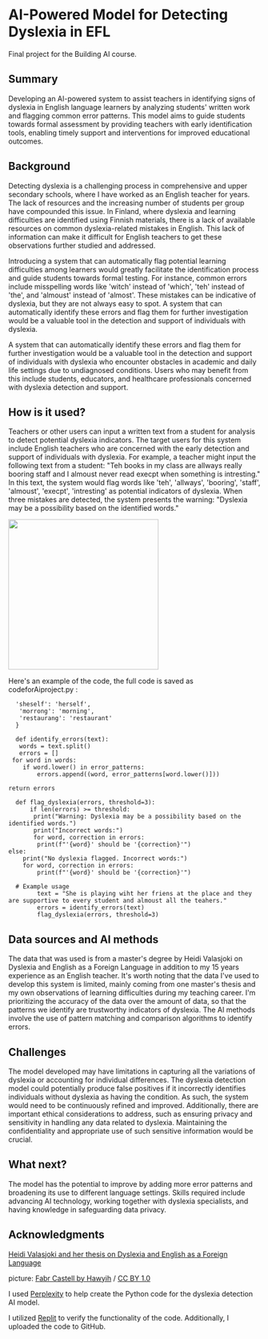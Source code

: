 <!-- This is the markdown template for the final project of the Building AI course, 
created by Reaktor Innovations and University of Helsinki. 
Copy the template, paste it to your GitHub README and edit! -->

# AI-Powered Model for Detecting Dyslexia in EFL

Final project for the Building AI course.

## Summary

Developing an AI-powered system to assist teachers in identifying signs of dyslexia in English language learners by analyzing students' written work and flagging common error patterns. This model aims to guide students towards formal assessment by providing teachers with early identification tools, enabling timely support and interventions for improved educational outcomes.


## Background

Detecting dyslexia is a challenging process in comprehensive and upper secondary schools, where I have worked as an English teacher for years. The lack of resources and the increasing number of students per group have compounded this issue. In Finland, where dyslexia and learning difficulties are identified using Finnish materials, there is a lack of available resources on common dyslexia-related mistakes in English. This lack of information can make it difficult for English teachers to get these observations further studied and addressed. 

Introducing a system that can automatically flag potential learning difficulties among learners would greatly facilitate the identification process and guide students towards formal testing. For instance, common errors include misspelling words like 'witch' instead of 'which', 'teh' instead of 'the', and 'almoust' instead of 'almost'. These mistakes can be indicative of dyslexia, but they are not always easy to spot. A system that can automatically identify these errors and flag them for further investigation would be a valuable tool in the detection and support of individuals with dyslexia.

A system that can automatically identify these errors and flag them for further investigation would be a valuable tool in the detection and support of individuals with dyslexia who encounter obstacles in academic and daily life settings due to undiagnosed conditions. Users who may benefit from this include students, educators, and healthcare professionals concerned with dyslexia detection and support.


## How is it used?

Teachers or other users can input a written text from a student for analysis to detect potential dyslexia indicators. The target users for this system include English teachers who are concerned with the early detection and support of individuals with dyslexia. For example, a teacher might input the following text from a student: "Teh books in my class are allways really booring staff and I almoust never read execpt when something is intresting." In this text, the system would flag words like 'teh', 'allways', 'booring', 'staff', 'almoust', 'execpt', 'intresting' as potential indicators of dyslexia.  When three mistakes are detected, the system presents the warning: "Dyslexia may be a possibility based on the identified words."


<img src="https://upload.wikimedia.org/wikipedia/commons/thumb/7/71/Faber-Castell_pencil_and_eraser.jpg/640px-Faber-Castell_pencil_and_eraser.jpg" width="300">


Here's an example of the code, the full code is saved as codeforAiproject.py :

      'sheself': 'herself',
       'morrong': 'morning',
       'restaurang': 'restaurant'
      }

      def identify_errors(text):
       words = text.split()
       errors = []  
     for word in words:
        if word.lower() in error_patterns:
            errors.append((word, error_patterns[word.lower()]))

    return errors

      def flag_dyslexia(errors, threshold=3):
          if len(errors) >= threshold:
           print("Warning: Dyslexia may be a possibility based on the identified words.")
           print("Incorrect words:")
           for word, correction in errors:
            print(f"'{word}' should be '{correction}'")
    else:
        print("No dyslexia flagged. Incorrect words:")
        for word, correction in errors:
            print(f"'{word}' should be '{correction}'")

      # Example usage
            text = "She is playing wiht her friens at the place and they are supportive to every student and almoust all the teahers."
            errors = identify_errors(text)
            flag_dyslexia(errors, threshold=3)



## Data sources and AI methods

The data that was used is from a master's degree by Heidi Valasjoki on Dyslexia and English as a Foreign Language in addition to my 15 years experience as an English teacher. It's worth noting that the data I've used to develop this system is limited, mainly coming from one master's thesis and my own observations of learning difficulties during my teaching career. I'm prioritizing the accuracy of the data over the amount of data, so that the patterns we identify are trustworthy indicators of dyslexia. The AI methods involve the use of pattern matching and comparison algorithms to identify errors.


## Challenges

The model developed may have limitations in capturing all the variations of dyslexia or accounting for individual differences. The dyslexia detection model could potentially produce false positives if it incorrectly identifies individuals without dyslexia as having the condition. As such, the system would need to be continuously refined and improved. Additionally, there are important ethical considerations to address, such as ensuring privacy and sensitivity in handling any data related to dyslexia. Maintaining the confidentiality and appropriate use of such sensitive information would be crucial.

## What next?

The model has the potential to improve by adding more error patterns and broadening its use to different language settings. Skills required include advancing AI technology, working together with dyslexia specialists, and having knowledge in safeguarding data privacy.


## Acknowledgments

[Heidi Valasjoki and her thesis on Dyslexia and English as a Foreign Language](https://trepo.tuni.fi/bitstream/handle/10024/79113/gradu02527.pdf?sequence=1)

picture: [Fabr Castell by Hawyih](https://commons.wikimedia.org/wiki/File:Faber-Castell_pencil_and_eraser.jpg#filelinks) / [CC BY 1.0](https://creativecommons.org/licenses/by/1.0)

I used [Perplexity](https://perplexity.ai) to help create the Python code for the dyslexia detection AI model.

I utilized [Replit](https://replit.com/~) to verify the functionality of the code. Additionally, I uploaded the code to GitHub.

